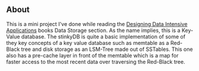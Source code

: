 ## About
This is a mini project I've done while reading the [Designing Data Intensive Applications](https://www.amazon.co.uk/Designing-Data-Intensive-Applications-Reliable-Maintainable/dp/1449373321) books Data Storage section.
As the name implies, this is a Key-Value database. The stinkyDB is quite a basic implementation of some of they key concepts of a key value database such as memtable as a Red-Black tree and disk storage as an LSM-Tree made out of SSTables.
This one also has a pre-cache layer in front of the memtable which is a map for faster access to the most recent data over traversing the Red-Black tree.
